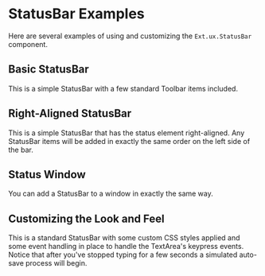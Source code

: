 # StatusBar Examples #

Here are several examples of using and customizing the `Ext.ux.StatusBar` component.

## Basic StatusBar ##

This is a simple StatusBar with a few standard Toolbar items included.

## Right-Aligned StatusBar ##

This is a simple StatusBar that has the status element right-aligned.  Any StatusBar items will be added in exactly the same order on the left side of the bar.

## Status Window ##

You can add a StatusBar to a window in exactly the same way.

## Customizing the Look and Feel ##

This is a standard StatusBar with some custom CSS styles applied and some event handling in place to handle the TextArea's keypress events.  Notice that after you've stopped typing for a few seconds a simulated auto-save process will begin.
